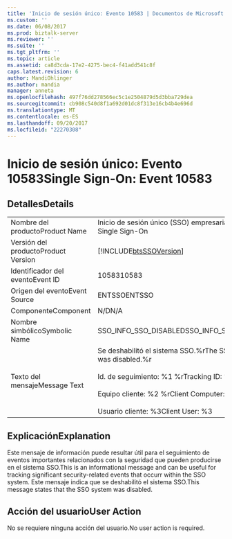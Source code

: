 ```yaml
---
title: 'Inicio de sesión único: Evento 10583 | Documentos de Microsoft'
ms.custom: ''
ms.date: 06/08/2017
ms.prod: biztalk-server
ms.reviewer: ''
ms.suite: ''
ms.tgt_pltfrm: ''
ms.topic: article
ms.assetid: ca8d3cda-17e2-4275-bec4-f41add541c8f
caps.latest.revision: 6
author: MandiOhlinger
ms.author: mandia
manager: anneta
ms.openlocfilehash: 497f76dd278566ec5c1e2504879d5d3bba729dea
ms.sourcegitcommit: cb908c540d8f1a692d01dc8f313e16cb4b4e696d
ms.translationtype: MT
ms.contentlocale: es-ES
ms.lasthandoff: 09/20/2017
ms.locfileid: "22270308"
---
```

# <a name="single-sign-on-event-10583"></a><span data-ttu-id="f414a-102">Inicio de sesión único: Evento 10583</span><span class="sxs-lookup"><span data-stu-id="f414a-102">Single Sign-On: Event 10583</span></span>
## <a name="details"></a><span data-ttu-id="f414a-103">Detalles</span><span class="sxs-lookup"><span data-stu-id="f414a-103">Details</span></span>  
  
|||  
|-|-|  
|<span data-ttu-id="f414a-104">Nombre del producto</span><span class="sxs-lookup"><span data-stu-id="f414a-104">Product Name</span></span>|<span data-ttu-id="f414a-105">Inicio de sesión único (SSO) empresarial</span><span class="sxs-lookup"><span data-stu-id="f414a-105">Enterprise Single Sign-On</span></span>|  
|<span data-ttu-id="f414a-106">Versión del producto</span><span class="sxs-lookup"><span data-stu-id="f414a-106">Product Version</span></span>|[!INCLUDE[btsSSOVersion](../includes/btsssoversion-md.md)]|  
|<span data-ttu-id="f414a-107">Identificador del evento</span><span class="sxs-lookup"><span data-stu-id="f414a-107">Event ID</span></span>|<span data-ttu-id="f414a-108">10583</span><span class="sxs-lookup"><span data-stu-id="f414a-108">10583</span></span>|  
|<span data-ttu-id="f414a-109">Origen del evento</span><span class="sxs-lookup"><span data-stu-id="f414a-109">Event Source</span></span>|<span data-ttu-id="f414a-110">ENTSSO</span><span class="sxs-lookup"><span data-stu-id="f414a-110">ENTSSO</span></span>|  
|<span data-ttu-id="f414a-111">Componente</span><span class="sxs-lookup"><span data-stu-id="f414a-111">Component</span></span>|<span data-ttu-id="f414a-112">N/D</span><span class="sxs-lookup"><span data-stu-id="f414a-112">N/A</span></span>|  
|<span data-ttu-id="f414a-113">Nombre simbólico</span><span class="sxs-lookup"><span data-stu-id="f414a-113">Symbolic Name</span></span>|<span data-ttu-id="f414a-114">SSO_INFO_SSO_DISABLED</span><span class="sxs-lookup"><span data-stu-id="f414a-114">SSO_INFO_SSO_DISABLED</span></span>|  
|<span data-ttu-id="f414a-115">Texto del mensaje</span><span class="sxs-lookup"><span data-stu-id="f414a-115">Message Text</span></span>|<span data-ttu-id="f414a-116">Se deshabilitó el sistema SSO.%r</span><span class="sxs-lookup"><span data-stu-id="f414a-116">The SSO system was disabled.%r</span></span><br /><br /> <span data-ttu-id="f414a-117">Id. de seguimiento: %1 %r</span><span class="sxs-lookup"><span data-stu-id="f414a-117">Tracking ID: %1%r</span></span><br /><br /> <span data-ttu-id="f414a-118">Equipo cliente: %2 %r</span><span class="sxs-lookup"><span data-stu-id="f414a-118">Client Computer: %2%r</span></span><br /><br /> <span data-ttu-id="f414a-119">Usuario cliente: %3</span><span class="sxs-lookup"><span data-stu-id="f414a-119">Client User: %3</span></span>|  
  
## <a name="explanation"></a><span data-ttu-id="f414a-120">Explicación</span><span class="sxs-lookup"><span data-stu-id="f414a-120">Explanation</span></span>  
 <span data-ttu-id="f414a-121">Este mensaje de información puede resultar útil para el seguimiento de eventos importantes relacionados con la seguridad que pueden producirse en el sistema SSO.</span><span class="sxs-lookup"><span data-stu-id="f414a-121">This is an informational message and can be useful for tracking significant security-related events that occurr within the SSO system.</span></span> <span data-ttu-id="f414a-122">Este mensaje indica que se deshabilitó el sistema SSO.</span><span class="sxs-lookup"><span data-stu-id="f414a-122">This message states that the SSO system was disabled.</span></span>  
  
## <a name="user-action"></a><span data-ttu-id="f414a-123">Acción del usuario</span><span class="sxs-lookup"><span data-stu-id="f414a-123">User Action</span></span>  
 <span data-ttu-id="f414a-124">No se requiere ninguna acción del usuario.</span><span class="sxs-lookup"><span data-stu-id="f414a-124">No user action is required.</span></span>